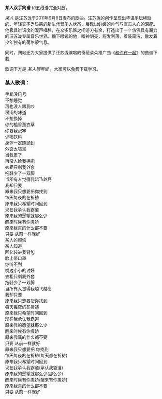 

**某人双手简谱** 和五线谱完全对应。

_某人_
是汪苏泷于2011年9月9日发布的歌曲。汪苏泷的创作呈现出华语乐坛稀缺的，年轻又不乏质感的新生代音乐人状态，展现出鲜嫩的帅气与直击人心的深邃。他极具辨识度的混声唱腔，在众多乐器之间游刃有余，打造出了一个仿佛具有魔力的汪苏泷专属音乐世界。摘下眼镜的他，眼神明亮，短发利落，着装简洁，散发着少年独有的荷尔蒙气息。

同时，网站还为大家提供了汪苏泷演唱的奇葩朵朵推广曲《[和你在一起](Music-9042-和你在一起-奇葩朵朵推广曲.html "和你在一起")》的曲谱下载

歌词下方是 _某人钢琴谱_ ，大家可以免费下载学习。

### 某人歌词：

手机没讯号  
不想睡觉  
再也没人跟我吵  
房间的味道  
不想换掉  
你的檀香薰衣草  
你要我记牢  
少喝饮料  
身体一定照顾到  
外面太喧嚣  
当我累了  
再没人给我拥抱  
衣柜只剩我外套  
拖鞋少了一双脚  
当所有人觉得我越飞越高  
我却只要  
原来我只想要把你找到  
每天每夜的在祈祷  
原来我只希望时间回到  
现在我承认我霸道  
原来我的愿望就那么少  
醒来时候有你撒娇  
原来我真的什么都不要  
只要 从前一样就好  
某人的烦恼  
某人知道  
回忆装进我背包  
脸上带口罩  
你听不到  
嘴边小小的讨好  
衣柜只剩我外套  
拖鞋少了一双脚  
当所有人觉得我越飞越高  
我却只要  
原来我只想要把你找到  
每天每夜的在祈祷  
原来我只希望时间回到  
现在我承认我霸道  
原来我的愿望就那么少  
醒来时候有你撒娇  
原来我真的什么都不要  
只要 从前一样就好  
原来我只想要把 你找到  
每天每夜的在祈祷(每天都在祈祷)  
原来我只希望时间回到  
现在我承认我霸道(承认我霸道)  
原来我的愿望就那么少(那么少)  
醒来时候有你撒娇(醒来有你撒娇)  
原来我真的什么都不要  
只要 从前一样就好

